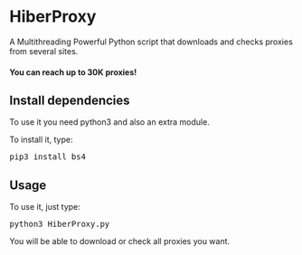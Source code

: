 # HiberProxy
A Multithreading Powerful Python script that downloads and checks proxies from several sites.

<h4>You can reach up to 30K proxies!</h4>

<h2>Install dependencies</h2>
To use it you need python3 and also an extra module.

To install it, type:
<pre>pip3 install bs4</pre>

<h2>Usage</h2>
To use it, just type:

<pre>python3 HiberProxy.py</pre>

You will be able to download or check all proxies you want.
